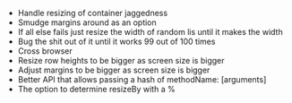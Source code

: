 * Handle resizing of container jaggedness
* Smudge margins around as an option
* If all else fails just resize the width of random lis until it makes the width
* Bug the shit out of it until it works 99 out of 100 times
* Cross browser
* Resize row heights to be bigger as screen size is bigger
* Adjust margins to be bigger as screen size is bigger
* Better API that allows passing a hash of methodName: [arguments]
* The option to determine resizeBy with a %